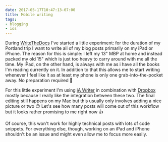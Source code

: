 ```yaml
---
date: 2017-05-17T10:47:13-07:00
title: Mobile writing
tags:
- blogging
- ios
---
```


During [WriteTheDocs](https://zerokspot.com/weblog/2017/05/16/writethedocs-na/)
I've started a little experiment: for the duration of my Portland trip I want to
write all of my blog posts primarily on my iPad or iPhone. The reason for this
is simple: I left my 13" MBP at home and instead packed my old 15" which is just
too heavy to carry around with me all the time. My iPad, on the other hand, is
always with me as i have all the books I'm reading currently on it. In addition
to that this allows me to start writing whenever I feel like it as at least my
phone is only one grab-into-the-pocket away. No preparation required 🙂

For this little experiment I'm using [iA Writer](https://ia.net/writer/) in
combination with [Dropbox](https://www.dropbox.com/) mostly because I really
like the integration between these two. The final editing still happens on my
Mac but this usually only involves adding a nice picture or two 😉 Let's see how
many posts will come out of this workflow but it looks rather promising to me
right now 👍

Of course, this won't work for highly technical posts with lots of code
snippets. For everything else, though, working on an iPad and iPhone shouldn't
be an issue and might even allow me to focus more easily.
